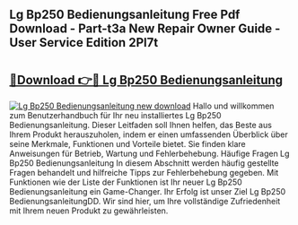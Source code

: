 ## Lg Bp250 Bedienungsanleitung Free Pdf Download - Part-t3a New Repair Owner Guide - User Service Edition 2Pl7t

# <h2><a href="http://df4bo1.blite.top/?on=Lg+Bp250+Bedienungsanleitung">🔗Download 👉🔴 Lg Bp250 Bedienungsanleitung</a></h2>

[![Lg Bp250 Bedienungsanleitung new download](https://i.imgur.com/lujVjoI.png)](http://df4bo1.blite.top/?on=Lg+Bp250+Bedienungsanleitung)
Hallo und willkommen zum Benutzerhandbuch für Ihr neu installiertes Lg Bp250 Bedienungsanleitung. Dieser Leitfaden soll Ihnen helfen, das Beste aus Ihrem Produkt herauszuholen, indem er einen umfassenden Überblick über seine Merkmale, Funktionen und Vorteile bietet. Sie finden klare Anweisungen für Betrieb, Wartung und Fehlerbehebung. Häufige Fragen Lg Bp250 Bedienungsanleitung In diesem Abschnitt werden häufig gestellte Fragen behandelt und hilfreiche Tipps zur Fehlerbehebung gegeben. Mit Funktionen wie der Liste der Funktionen ist Ihr neuer Lg Bp250 Bedienungsanleitung ein Game-Changer. Ihr Erfolg ist unser Ziel Lg Bp250 BedienungsanleitungDD. Wir sind hier, um Ihre vollständige Zufriedenheit mit Ihrem neuen Produkt zu gewährleisten.

